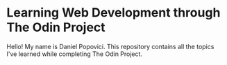 # Learning Web Development through The Odin Project
Hello! My name is Daniel Popovici. This repository contains all the topics I've learned while completing The Odin Project.
